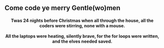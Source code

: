 ## Come code ye merry Gentle(wo)men

<div align='center'><h4>Twas 24 nights before Christmas when all through the house, all the coders were stirring, none with a mouse. <br></br>All the laptops were heating, silently brave, for the for loops were written, and the elves needed saved.</div>
